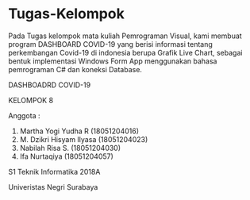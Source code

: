 # Tugas-Kelompok
Pada Tugas kelompok mata kuliah Pemrograman Visual, kami membuat program DASHBOARD COVID-19 yang berisi informasi tentang perkembangan Covid-19 di indonesia berupa Grafik Live Chart, sebagai bentuk implementasi Windows Form App menggunakan bahasa pemrograman C# dan koneksi Database.

DASHBOADRD COVID-19

KELOMPOK 8

Anggota :

1. Martha Yogi Yudha R (18051204016)
2. M. Dzikri Hisyam Ilyasa (18051204023)
3. Nabilah Risa S. (18051204030)
4. Ifa Nurtaqiya (18051204057)


S1 Teknik Informatika 2018A

Univeristas Negri Surabaya
